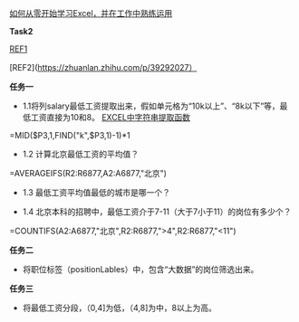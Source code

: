 [如何从零开始学习Excel，并在工作中熟练运用](https://www.zhihu.com/question/36888983/answer/84860536?from=profile_answer_card)

**Task2**

[REF1](https://github.com/mobenlu/Excel/edit/master/DataAnalyst.xlsx)

[REF2](https://zhuanlan.zhihu.com/p/39292027）

**任务一**
- 1.1将列salary最低工资提取出来，假如单元格为“10k以上”、“8k以下”等，最低工资直接为10和8。
[EXCEL中字符串提取函数](http://blog.sina.com.cn/s/blog_818b22e50102vte6.html)

=MID($P3,1,FIND("k",$P3,1)-1)*1


- 1.2 计算北京最低工资的平均值？

=AVERAGEIFS(R2:R6877,A2:A6877,"北京")

- 1.3 最低工资平均值最低的城市是哪一个？

- 1.4 北京本科的招聘中，最低工资介于7-11（大于7小于11）的岗位有多少个？

=COUNTIFS(A2:A6877,"北京",R2:R6877,">4",R2:R6877,"<11")

**任务二** 
- 将职位标签（positionLables）中，包含“大数据”的岗位筛选出来。

**任务三** 
- 将最低工资分段，（0,4]为低，（4,8]为中，8以上为高。
